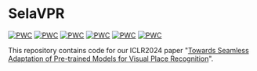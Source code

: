 # SelaVPR
[![PWC](https://img.shields.io/endpoint.svg?url=https://paperswithcode.com/badge/towards-seamless-adaptation-of-pre-trained/visual-place-recognition-on-pittsburgh-30k)](https://paperswithcode.com/sota/visual-place-recognition-on-pittsburgh-30k?p=towards-seamless-adaptation-of-pre-trained)
[![PWC](https://img.shields.io/endpoint.svg?url=https://paperswithcode.com/badge/towards-seamless-adaptation-of-pre-trained/visual-place-recognition-on-pittsburgh-250k)](https://paperswithcode.com/sota/visual-place-recognition-on-pittsburgh-250k?p=towards-seamless-adaptation-of-pre-trained)
[![PWC](https://img.shields.io/endpoint.svg?url=https://paperswithcode.com/badge/towards-seamless-adaptation-of-pre-trained/visual-place-recognition-on-tokyo247)](https://paperswithcode.com/sota/visual-place-recognition-on-tokyo247?p=towards-seamless-adaptation-of-pre-trained)
[![PWC](https://img.shields.io/endpoint.svg?url=https://paperswithcode.com/badge/towards-seamless-adaptation-of-pre-trained/visual-place-recognition-on-mapillary-val)](https://paperswithcode.com/sota/visual-place-recognition-on-mapillary-val?p=towards-seamless-adaptation-of-pre-trained)
[![PWC](https://img.shields.io/endpoint.svg?url=https://paperswithcode.com/badge/towards-seamless-adaptation-of-pre-trained/visual-place-recognition-on-nordland)](https://paperswithcode.com/sota/visual-place-recognition-on-nordland?p=towards-seamless-adaptation-of-pre-trained)
[![PWC](https://img.shields.io/endpoint.svg?url=https://paperswithcode.com/badge/towards-seamless-adaptation-of-pre-trained/visual-place-recognition-on-st-lucia)](https://paperswithcode.com/sota/visual-place-recognition-on-st-lucia?p=towards-seamless-adaptation-of-pre-trained)

This repository contains code for our ICLR2024 paper "[Towards Seamless Adaptation of Pre-trained Models for Visual Place Recognition](https://arxiv.org/pdf/2402.14505.pdf)".
